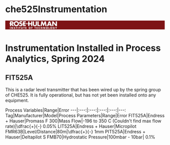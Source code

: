 # che525Instrumentation
![RHIT Banner](https://raw.githubusercontent.com/harderee/che525Instrumentation/main/Day9%20picture.jpg)

# Instrumentation Installed in Process Analytics, Spring 2024
## FIT525A
This is a radar level transmitter that has been wired up by the spring group of CHE525. It is fully operational, but has not yet been installed onto any equipment.

Process Variables|Range|Error
---|:---:|:---:|:---:|:---:|---:
Tag|Manufacturer|Model|Process Parameters|Range|Error
FIT525A|Endress + Hauser|Promass F 300|Mass Flow|-196 to 350 C (Couldn't find max flow rate)|\dfrac{+}{-} 0.05%
LIT525A|Endress + Hauser|Micropilot FMR63B|Level/Distance|80m|\dfrac{+}{-} 1mm
PIT525A|Endress + Hauser|Deltapilot S FMB70|Hydrostatic Pressure|100mbar - 10bar| 0.1%
